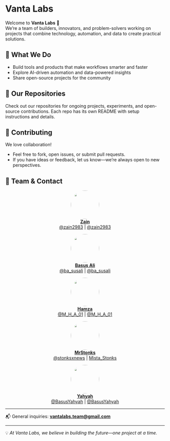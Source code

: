 # Vanta Labs

Welcome to **Vanta Labs** 🚀  
We’re a team of builders, innovators, and problem-solvers working on projects that combine technology, automation, and data to create practical solutions.  

## 🌟 What We Do
- Build tools and products that make workflows smarter and faster  
- Explore AI-driven automation and data-powered insights  
- Share open-source projects for the community  

## 📂 Our Repositories
Check out our repositories for ongoing projects, experiments, and open-source contributions. Each repo has its own README with setup instructions and details.  

## 🤝 Contributing
We love collaboration!  
- Feel free to fork, open issues, or submit pull requests.  
- If you have ideas or feedback, let us know—we’re always open to new perspectives.  

## 👥 Team & Contact

<p align="center">
  <a href="https://x.com/zain2983">
    <img src="https://unavatar.io/twitter/zain2983" width="90" style="border-radius:50%;" /><br />
    <b>Zain</b><br />
    <sub><a href="https://x.com/zain2983">@zain2983</a> | <a href="https://t.me/zain2983">@zain2983</a></sub>
  </a>
</p>

<p align="center">
  <a href="https://x.com/ba_susali">
    <img src="https://unavatar.io/twitter/ba_susali" width="90" style="border-radius:50%;" /><br />
    <b>Basus Ali</b><br />
    <sub><a href="https://x.com/ba_susali">@ba_susali</a> | <a href="https://t.me/Basusalee">@ba_susali</a></sub>
  </a>
</p>

<p align="center">
  <a href="https://x.com/M_H_A_01">
    <img src="https://unavatar.io/twitter/M_H_A_01" width="90" style="border-radius:50%;" /><br />
    <b>Hamza</b><br />
    <sub><a href="https://x.com/M_H_A_01">@M_H_A_01</a> | <a href="https://t.me/hamza_the_great">@M_H_A_01</a></sub>
  </a>
</p>

<p align="center">
  <a href="https://x.com/stonksxnews">
    <img src="https://unavatar.io/twitter/stonksxnews" width="90" style="border-radius:50%;" /><br />
    <b>MrStonks</b><br />
    <sub><a href="https://x.com/stonksxnews">@stonksxnews</a> | <a href="https://t.me/Mista_Stonks">Mista_Stonks</a></sub>
  </a>
</p>

<p align="center">
  <a href="https://x.com/BasusYahyah">
    <img src="https://unavatar.io/twitter/BasusYahyah" width="90" style="border-radius:50%;" /><br />
    <b>Yahyah</b><br />
    <sub><a href="https://x.com/BasusYahyah">@BasusYahyah</a> | <a href="#">@BasusYahyah</a></sub>
  </a>
</p>

---

📬 General inquiries: **vantalabs.team@gmail.com**

---

💡 *At Vanta Labs, we believe in building the future—one project at a time.*  
